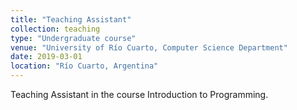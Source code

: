```yaml
---
title: "Teaching Assistant"
collection: teaching
type: "Undergraduate course"
venue: "University of Río Cuarto, Computer Science Department"
date: 2019-03-01
location: "Río Cuarto, Argentina"
---
```


Teaching Assistant in the course Introduction to Programming.

